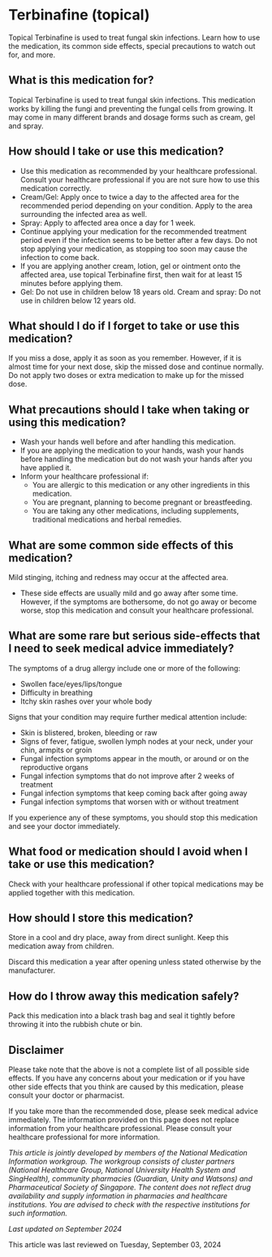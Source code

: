 # Terbinafine (topical)

Topical Terbinafine is used to treat fungal skin infections. Learn how to use the medication, its common side effects, special precautions to watch out for, and more.

What is this medication for?
----------------------------

Topical Terbinafine is used to treat fungal skin infections. This medication works by killing the fungi and preventing the fungal cells from growing. It may come in many different brands and dosage forms such as cream, gel and spray.

How should I take or use this medication?
-----------------------------------------

* Use this medication as recommended by your healthcare professional. Consult your healthcare professional if you are not sure how to use this medication correctly.
* Cream/Gel: Apply once to twice a day to the affected area for the recommended period depending on your condition. Apply to the area surrounding the infected area as well.
* Spray: Apply to affected area once a day for 1 week.
* Continue applying your medication for the recommended treatment period even if the infection seems to be better after a few days. Do not stop applying your medication, as stopping too soon may cause the infection to come back.
* If you are applying another cream, lotion, gel or ointment onto the affected area, use topical Terbinafine first, then wait for at least 15 minutes before applying them.
* Gel: Do not use in children below 18 years old. Cream and spray: Do not use in children below 12 years old.

What should I do if I forget to take or use this medication?
------------------------------------------------------------

If you miss a dose, apply it as soon as you remember. However, if it is almost time for your next dose, skip the missed dose and continue normally. Do not apply two doses or extra medication to make up for the missed dose.

What precautions should I take when taking or using this medication?
--------------------------------------------------------------------

* Wash your hands well before and after handling this medication.
* If you are applying the medication to your hands, wash your hands before handling the medication but do not wash your hands after you have applied it.
* Inform your healthcare professional if:
  + You are allergic to this medication or any other ingredients in this medication.
  + You are pregnant, planning to become pregnant or breastfeeding.
  + You are taking any other medications, including supplements, traditional medications and herbal remedies.

What are some common side effects of this medication?
-----------------------------------------------------

Mild stinging, itching and redness may occur at the affected area. 

* These side effects are usually mild and go away after some time. However, if the symptoms are bothersome, do not go away or become worse, stop this medication and consult your healthcare professional.

What are some rare but serious side-effects that I need to seek medical advice immediately?
-------------------------------------------------------------------------------------------

The symptoms of a drug allergy include one or more of the following:

* Swollen face/eyes/lips/tongue
* Difficulty in breathing
* Itchy skin rashes over your whole body

Signs that your condition may require further medical attention include:

* Skin is blistered, broken, bleeding or raw
* Signs of fever, fatigue, swollen lymph nodes at your neck, under your chin, armpits or groin
* Fungal infection symptoms appear in the mouth, or around or on the reproductive organs
* Fungal infection symptoms that do not improve after 2 weeks of treatment
* Fungal infection symptoms that keep coming back after going away
* Fungal infection symptoms that worsen with or without treatment

If you experience any of these symptoms, you should stop this medication and see your doctor immediately.

What food or medication should I avoid when I take or use this medication?
--------------------------------------------------------------------------

Check with your healthcare professional if other topical medications may be applied together with this medication.

How should I store this medication?
-----------------------------------

Store in a cool and dry place, away from direct sunlight. Keep this medication away from children.

Discard this medication a year after opening unless stated otherwise by the manufacturer.

How do I throw away this medication safely?
-------------------------------------------

Pack this medication into a black trash bag and seal it tightly before throwing it into the rubbish chute or bin.

Disclaimer
----------

Please take note that the above is not a complete list of all possible side effects. If you have any concerns about your medication or if you have other side effects that you think are caused by this medication, please consult your doctor or pharmacist.

If you take more than the recommended dose, please seek medical advice immediately. The information provided on this page does not replace information from your healthcare professional. Please consult your healthcare professional for more information.

*This article is jointly developed by members of the National Medication Information workgroup. The workgroup consists of cluster partners (National Healthcare Group, National University Health System and SingHealth), community pharmacies (Guardian, Unity and Watsons) and Pharmaceutical Society of Singapore. The content does not reflect drug availability and supply information in pharmacies and healthcare institutions. You are advised to check with the respective institutions for such information.*

*Last updated on September 2024*

This article was last reviewed on
Tuesday, September 03, 2024